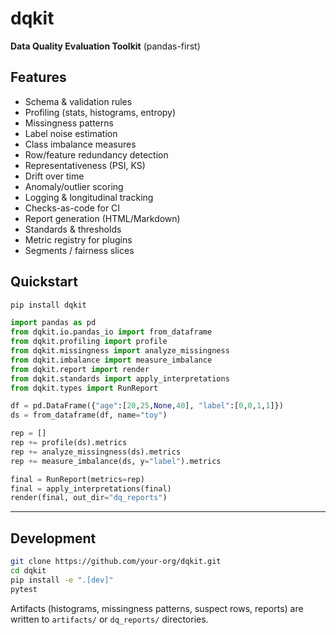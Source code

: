 
# dqkit

**Data Quality Evaluation Toolkit** (pandas-first)

## Features

- Schema & validation rules
- Profiling (stats, histograms, entropy)
- Missingness patterns
- Label noise estimation
- Class imbalance measures
- Row/feature redundancy detection
- Representativeness (PSI, KS)
- Drift over time
- Anomaly/outlier scoring
- Logging & longitudinal tracking
- Checks-as-code for CI
- Report generation (HTML/Markdown)
- Standards & thresholds
- Metric registry for plugins
- Segments / fairness slices

## Quickstart

```bash
pip install dqkit
```

```python
import pandas as pd
from dqkit.io.pandas_io import from_dataframe
from dqkit.profiling import profile
from dqkit.missingness import analyze_missingness
from dqkit.imbalance import measure_imbalance
from dqkit.report import render
from dqkit.standards import apply_interpretations
from dqkit.types import RunReport

df = pd.DataFrame({"age":[20,25,None,40], "label":[0,0,1,1]})
ds = from_dataframe(df, name="toy")

rep = []
rep += profile(ds).metrics
rep += analyze_missingness(ds).metrics
rep += measure_imbalance(ds, y="label").metrics

final = RunReport(metrics=rep)
final = apply_interpretations(final)
render(final, out_dir="dq_reports")
```

---

## Development

```bash
git clone https://github.com/your-org/dqkit.git
cd dqkit
pip install -e ".[dev]"
pytest
```

Artifacts (histograms, missingness patterns, suspect rows, reports) are written to `artifacts/` or `dq_reports/` directories.

